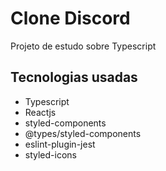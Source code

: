 # Clone Discord

Projeto de estudo sobre Typescript

## Tecnologias usadas
- Typescript
- Reactjs
- styled-components
- @types/styled-components
- eslint-plugin-jest
- styled-icons

